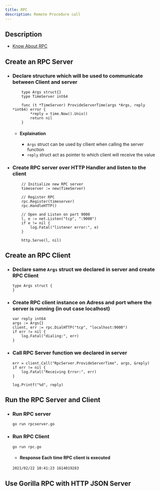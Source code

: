```yaml
---
title: RPC
description: Remote Procedure call
---
```


## Description
- [Know About RPC](/basics/rpc)

## Create an RPC Server
- ### Declare structure which will be used to communicate between Client and server
	```golang
		type Args struct{}
		type TimeServer int64

		func (t *TimeServer) ProvideServerTime(args *Args, reply *int64) error {
			*reply = time.Now().Unix()
			return nil
		}
	```
	- #### Explaination
		- `Args` struct can be used by cllient when calling the server function
		- `reply` struct act as pointer to which client will receive the value
		
- ### Create RPC server over HTTP Handler and listen to the client 
	```golang
		// Initialize new RPC server
		timeserver := new(TimeServer)
		
		// Register RPC
		rpc.Register(timeserver)
		rpc.HandleHTTP()
		
		// Open and Listen on port 9000
		l, e := net.Listen("tcp", ":9000")
		if e != nil {
			log.Fatal("listener error:", e)
		}

		http.Serve(l, nil)
	```


## Create an RPC Client
- ### Declare same `Args` struct we declared in server and create RPC Client
	```golang
	type Args struct {
	}
	```
	
- ### Create RPC client instance on Adress and port where the server is running (in out case localhost)
	```golang
	var reply int64
	args := Args{}
	client, err := rpc.DialHTTP("tcp", "localhost:9000")
	if err != nil {
		log.Fatal("dialing:", err)
	}
	```

- ### Call RPC Server function we declared in server
	```golang
	err = client.Call("RpcServer.ProvideServerTime", args, &reply)
	if err != nil {
		log.Fatal("Receiving Error:", err)
	}

	log.Printf("%d", reply)
	```

## Run the RPC Server and Client
- ### Run RPC server
	```golang
	go run rpcserver.go
	```
	
- ### Run RPC Client
	```golang
	go run rpc.go
	```
	- #### Response Each time RPC client is executed
	```bash
	2021/02/22 10:41:23 1614019283
	```
	
## Use Gorilla RPC with HTTP JSON Server


